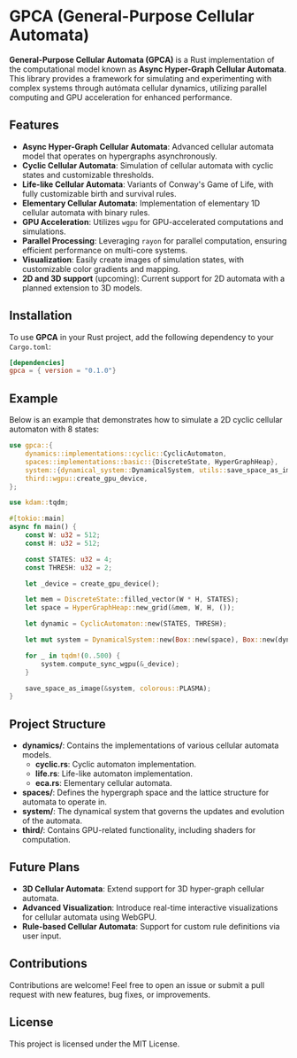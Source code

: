 
# GPCA (General-Purpose Cellular Automata)

**General-Purpose Cellular Automata (GPCA)** is a Rust implementation of the computational model known as **Async Hyper-Graph Cellular Automata**. This library provides a framework for simulating and experimenting with complex systems through autómata cellular dynamics, utilizing parallel computing and GPU acceleration for enhanced performance.

## Features

- **Async Hyper-Graph Cellular Automata**: Advanced cellular automata model that operates on hypergraphs asynchronously.
- **Cyclic Cellular Automata**: Simulation of cellular automata with cyclic states and customizable thresholds.
- **Life-like Cellular Automata**: Variants of Conway's Game of Life, with fully customizable birth and survival rules.
- **Elementary Cellular Automata**: Implementation of elementary 1D cellular automata with binary rules.
- **GPU Acceleration**: Utilizes `wgpu` for GPU-accelerated computations and simulations.
- **Parallel Processing**: Leveraging `rayon` for parallel computation, ensuring efficient performance on multi-core systems.
- **Visualization**: Easily create images of simulation states, with customizable color gradients and mapping.
- **2D and 3D support** (upcoming): Current support for 2D automata with a planned extension to 3D models.

## Installation

To use **GPCA** in your Rust project, add the following dependency to your `Cargo.toml`:

```toml
[dependencies]
gpca = { version = "0.1.0"}
```

## Example

Below is an example that demonstrates how to simulate a 2D cyclic cellular automaton with 8 states:

```rust
use gpca::{
    dynamics::implementations::cyclic::CyclicAutomaton,
    spaces::implementations::basic::{DiscreteState, HyperGraphHeap},
    system::{dynamical_system::DynamicalSystem, utils::save_space_as_image},
    third::wgpu::create_gpu_device,
};

use kdam::tqdm;

#[tokio::main]
async fn main() {
    const W: u32 = 512;
    const H: u32 = 512;

    const STATES: u32 = 4;
    const THRESH: u32 = 2;

    let _device = create_gpu_device();

    let mem = DiscreteState::filled_vector(W * H, STATES);
    let space = HyperGraphHeap::new_grid(&mem, W, H, ());

    let dynamic = CyclicAutomaton::new(STATES, THRESH);

    let mut system = DynamicalSystem::new(Box::new(space), Box::new(dynamic));

    for _ in tqdm!(0..500) {
        system.compute_sync_wgpu(&_device);
    }

    save_space_as_image(&system, colorous::PLASMA);
}

```

## Project Structure

- **dynamics/**: Contains the implementations of various cellular automata models.
  - **cyclic.rs**: Cyclic automaton implementation.
  - **life.rs**: Life-like automaton implementation.
  - **eca.rs**: Elementary cellular automata.
- **spaces/**: Defines the hypergraph space and the lattice structure for automata to operate in.
- **system/**: The dynamical system that governs the updates and evolution of the automata.
- **third/**: Contains GPU-related functionality, including shaders for computation.

## Future Plans

- **3D Cellular Automata**: Extend support for 3D hyper-graph cellular automata.
- **Advanced Visualization**: Introduce real-time interactive visualizations for cellular automata using WebGPU.
- **Rule-based Cellular Automata**: Support for custom rule definitions via user input.

## Contributions

Contributions are welcome! Feel free to open an issue or submit a pull request with new features, bug fixes, or improvements.

## License

This project is licensed under the MIT License.
